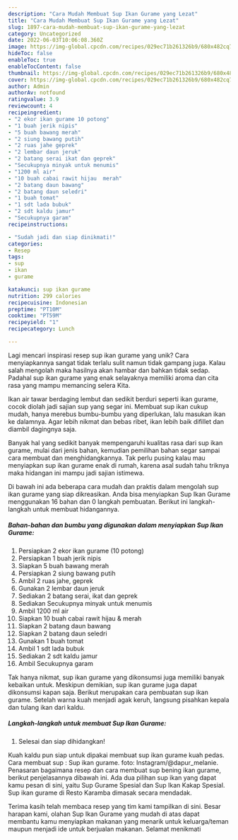 ```yaml
---
description: "Cara Mudah Membuat Sup Ikan Gurame yang Lezat"
title: "Cara Mudah Membuat Sup Ikan Gurame yang Lezat"
slug: 1897-cara-mudah-membuat-sup-ikan-gurame-yang-lezat
category: Uncategorized
date: 2022-06-03T10:06:08.360Z
image: https://img-global.cpcdn.com/recipes/029ec71b261326b9/680x482cq70/sup-ikan-gurame-foto-resep-utama.jpg
hideToc: false
enableToc: true
enableTocContent: false
thumbnail: https://img-global.cpcdn.com/recipes/029ec71b261326b9/680x482cq70/sup-ikan-gurame-foto-resep-utama.jpg
cover: https://img-global.cpcdn.com/recipes/029ec71b261326b9/680x482cq70/sup-ikan-gurame-foto-resep-utama.jpg
author: Admin
authorAv: notfound
ratingvalue: 3.9
reviewcount: 4
recipeingredient:
- "2 ekor ikan gurame 10 potong"
- "1 buah jerik nipis"
- "5 buah bawang merah"
- "2 siung bawang putih"
- "2 ruas jahe geprek"
- "2 lembar daun jeruk"
- "2 batang serai ikat dan geprek"
- "Secukupnya minyak untuk menumis"
- "1200 ml air"
- "10 buah cabai rawit hijau  merah"
- "2 batang daun bawang"
- "2 batang daun seledri"
- "1 buah tomat"
- "1 sdt lada bubuk"
- "2 sdt kaldu jamur"
- "Secukupnya garam"
recipeinstructions:

- "Sudah jadi dan siap dinikmati!"
categories:
- Resep
tags:
- sup
- ikan
- gurame

katakunci: sup ikan gurame 
nutrition: 299 calories
recipecuisine: Indonesian
preptime: "PT10M"
cooktime: "PT59M"
recipeyield: "1"
recipecategory: Lunch

---
```





Lagi mencari inspirasi resep sup ikan gurame yang unik? Cara menyiapkannya sangat tidak terlalu sulit namun tidak gampang juga. Kalau salah mengolah maka hasilnya akan hambar dan bahkan tidak sedap. Padahal sup ikan gurame yang enak selayaknya memiliki aroma dan cita rasa yang mampu memancing selera Kita.





Ikan air tawar berdaging lembut dan sedikit berduri seperti ikan gurame, cocok diolah jadi sajian sup yang segar ini. Membuat sup ikan cukup mudah, hanya merebus bumbu-bumbu yang diperlukan, lalu masukan ikan ke dalamnya. Agar lebih nikmat dan bebas ribet, ikan lebih baik difillet dan diambil dagingnya saja.

Banyak hal yang sedikit banyak mempengaruhi kualitas rasa dari sup ikan gurame, mulai dari jenis bahan, kemudian pemilihan bahan segar sampai cara membuat dan menghidangkannya. Tak perlu pusing kalau mau menyiapkan sup ikan gurame enak di rumah, karena asal sudah tahu triknya maka hidangan ini mampu jadi sajian istimewa.






Di bawah ini ada beberapa cara mudah dan praktis dalam mengolah sup ikan gurame yang siap dikreasikan. Anda bisa menyiapkan Sup Ikan Gurame menggunakan 16 bahan dan 0 langkah pembuatan. Berikut ini langkah-langkah untuk membuat hidangannya.

<!--inarticleads1-->

##### Bahan-bahan dan bumbu yang digunakan dalam menyiapkan Sup Ikan Gurame:

1. Persiapkan 2 ekor ikan gurame (10 potong)
1. Persiapkan 1 buah jerik nipis
1. Siapkan 5 buah bawang merah
1. Persiapkan 2 siung bawang putih
1. Ambil 2 ruas jahe, geprek
1. Gunakan 2 lembar daun jeruk
1. Sediakan 2 batang serai, ikat dan geprek
1. Sediakan Secukupnya minyak untuk menumis
1. Ambil 1200 ml air
1. Siapkan 10 buah cabai rawit hijau &amp; merah
1. Siapkan 2 batang daun bawang
1. Siapkan 2 batang daun seledri
1. Gunakan 1 buah tomat
1. Ambil 1 sdt lada bubuk
1. Sediakan 2 sdt kaldu jamur
1. Ambil Secukupnya garam


Tak hanya nikmat, sup ikan gurame yang dikonsumsi juga memiliki banyak kebaikan untuk. Meskipun demikian, sup ikan gurame juga dapat dikonsumsi kapan saja. Berikut merupakan cara pembuatan sup ikan gurame. Setelah warna kuah menjadi agak keruh, langsung pisahkan kepala dan tulang ikan dari kaldu. 

<!--inarticleads2-->

##### Langkah-langkah untuk membuat Sup Ikan Gurame:


1. Selesai dan siap dihidangkan!

Kuah kaldu pun siap untuk dipakai membuat sup ikan gurame kuah pedas. Cara membuat sup : Sup ikan gurame. foto: Instagram/@dapur_melanie. Penasaran bagaimana resep dan cara membuat sup bening ikan gurame, berikut penjelasannya dibawah ini. Ada dua pilihan sup ikan yang dapat kamu pesan di sini, yaitu Sup Gurame Spesial dan Sup Ikan Kakap Spesial. Sup ikan gurame di Resto Karamba dimasak secara mendadak. 

Terima kasih telah membaca resep yang tim kami tampilkan di sini. Besar harapan kami, olahan Sup Ikan Gurame yang mudah di atas dapat membantu kamu menyiapkan makanan yang menarik untuk keluarga/teman maupun menjadi ide untuk berjualan makanan. Selamat menikmati
